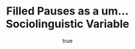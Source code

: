 ---
layout: paper
title: "Filled Pauses as a um... Sociolinguistic Variable"
year: 2015
author: [ { name: "Josef Fruehwald", url: "jofrhwld.github.io" }]
abstract: ""
presented: [{conf: "Disfluency in Spontaneous Speech, 2015"}]
published: []
docs: [{format: "HTML5 Slides", url: "/papers/diss_2015/", local: true }]
categories: [italk]
display-category: "Invited Talk"
comments: true
---